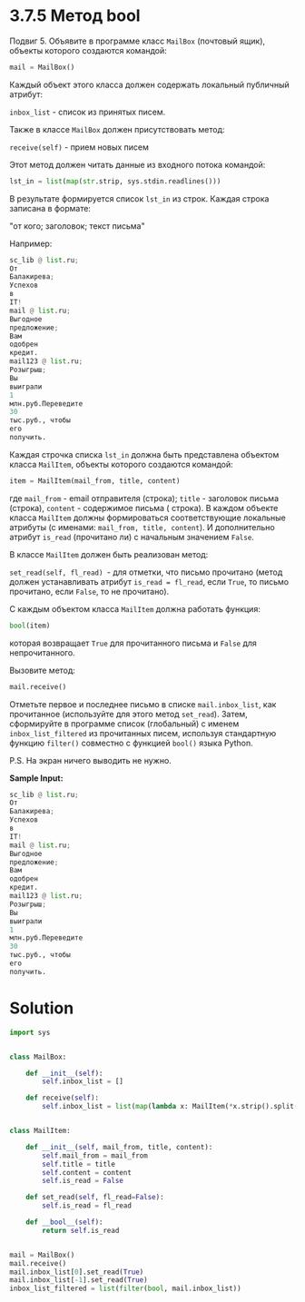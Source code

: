 # 3.7.5 Метод __bool__

Подвиг 5. Объявите в программе класс `MailBox` (почтовый ящик), объекты которого создаются командой:

```python
mail = MailBox()
```

Каждый объект этого класса должен содержать локальный публичный атрибут:

`inbox_list` - список из принятых писем.

Также в классе `MailBox` должен присутствовать метод:

`receive(self)` - прием новых писем

Этот метод должен читать данные из входного потока командой:

```python
lst_in = list(map(str.strip, sys.stdin.readlines()))
```

В результате формируется список `lst_in` из строк. Каждая строка записана в формате:

"от кого; заголовок; текст письма"

Например:

```python
sc_lib @ list.ru;
От
Балакирева;
Успехов
в
IT!
mail @ list.ru;
Выгодное
предложение;
Вам
одобрен
кредит.
mail123 @ list.ru;
Розыгрыш;
Вы
выиграли
1
млн.руб.Переведите
30
тыс.руб., чтобы
его
получить.
```

Каждая строчка списка `lst_in` должна быть представлена объектом класса `MailItem`, объекты которого создаются командой:

```python
item = MailItem(mail_from, title, content)
```

где `mail_from` - email отправителя (строка); `title` - заголовок письма (строка), `content` - содержимое письма (
строка). В каждом объекте класса `MailItem` должны формироваться соответствующие локальные атрибуты (с
именами: `mail_from, title, content`). И дополнительно атрибут `is_read` (прочитано ли) с начальным значением `False`.

В классе `MailItem` должен быть реализован метод:

`set_read(self, fl_read) `- для отметки, что письмо прочитано (метод должен устанавливать атрибут `is_read = fl_read`,
если `True`, то письмо прочитано, если `False`, то не прочитано).

С каждым объектом класса `MailItem` должна работать функция:

```python
bool(item)
```

которая возвращает `True` для прочитанного письма и `False` для непрочитанного.

Вызовите метод:

```python
mail.receive()
```

Отметьте первое и последнее письмо в списке `mail.inbox_list`, как прочитанное (используйте для этого метод `set_read`).
Затем, сформируйте в программе список (глобальный) с именем `inbox_list_filtered` из прочитанных писем, используя
стандартную функцию `filter()` совместно с функцией `bool()` языка Python.

P.S. На экран ничего выводить не нужно.

**Sample Input:**

```python
sc_lib @ list.ru;
От
Балакирева;
Успехов
в
IT!
mail @ list.ru;
Выгодное
предложение;
Вам
одобрен
кредит.
mail123 @ list.ru;
Розыгрыш;
Вы
выиграли
1
млн.руб.Переведите
30
тыс.руб., чтобы
его
получить.
```

# Solution

```python
import sys


class MailBox:

    def __init__(self):
        self.inbox_list = []

    def receive(self):
        self.inbox_list = list(map(lambda x: MailItem(*x.strip().split('; ')), sys.stdin.readlines()))


class MailItem:

    def __init__(self, mail_from, title, content):
        self.mail_from = mail_from
        self.title = title
        self.content = content
        self.is_read = False

    def set_read(self, fl_read=False):
        self.is_read = fl_read

    def __bool__(self):
        return self.is_read


mail = MailBox()
mail.receive()
mail.inbox_list[0].set_read(True)
mail.inbox_list[-1].set_read(True)
inbox_list_filtered = list(filter(bool, mail.inbox_list))
```